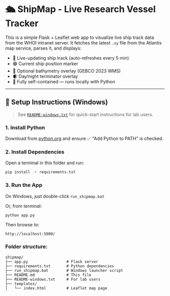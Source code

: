 # 🛳️ ShipMap - Live Research Vessel Tracker

This is a simple Flask + Leaflet web app to visualize live ship track data from the WHOI intranet server. It fetches the latest `.xy` file from the Atlantis map service, parses it, and displays:

- 🚢 Live-updating ship track (auto-refreshes every 5 min)
- 🟢 Current ship position marker
- 🌊 Optional bathymetry overlay (GEBCO 2023 WMS)
- 🌒 Day/night terminator overlay
- 🧭 Fully self-contained — runs locally with Python

---

## 🔧 Setup Instructions (Windows)

> See [`README-windows.txt`](README-windows.txt) for quick-start instructions for lab users.

### 1. Install Python
Download from [python.org](https://www.python.org/downloads/windows/) and ensure ✅ "Add Python to PATH" is checked.

### 2. Install Dependencies

Open a terminal in this folder and run:

```bash
pip install -r requirements.txt
```

### 3. Run the App

On Windows, just double-click `run_shipmap.bat`

Or, from terminal:

```bash
python app.py
```

Then browse to:

```
http://localhost:5000/
```

### Folder structure:
```
shipmap/
├── app.py                 # Flask server
├── requirements.txt       # Python dependencies
├── run_shipmap.bat        # Windows launcher script
├── README.md              # This file
├── README-windows.txt     # For lab users
├── templates/
│   └── index.html         # Leaflet map page
```
